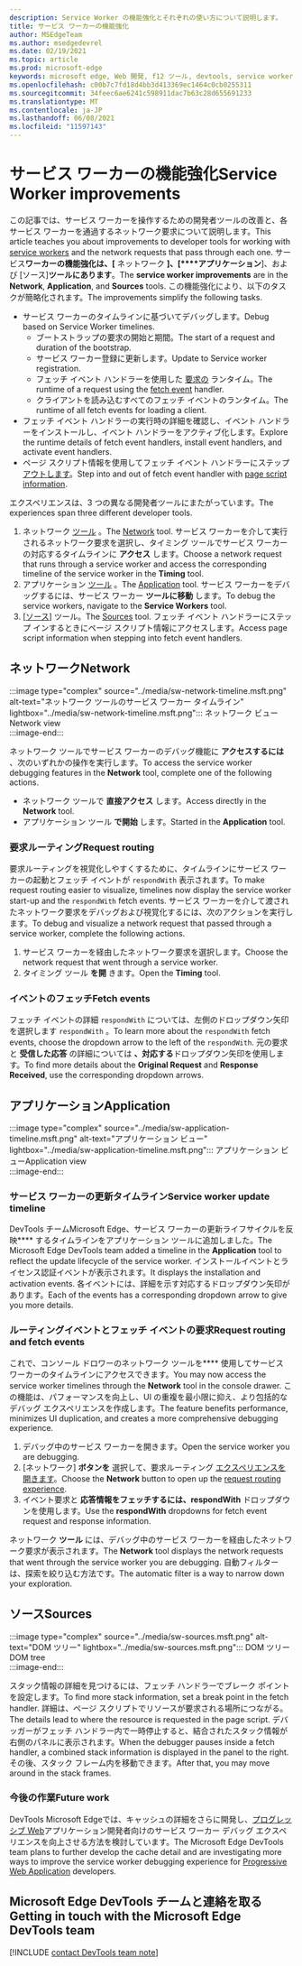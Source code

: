 ```yaml
---
description: Service Worker の機能強化とそれぞれの使い方について説明します。
title: サービス ワーカーの機能強化
author: MSEdgeTeam
ms.author: msedgedevrel
ms.date: 02/19/2021
ms.topic: article
ms.prod: microsoft-edge
keywords: microsoft edge, Web 開発, f12 ツール, devtools, service worker, PWA
ms.openlocfilehash: c00b7c7fd18d4bb3d413369ec1464c0cb0255311
ms.sourcegitcommit: 34feec6ae6241c598911dac7b63c28d655691233
ms.translationtype: MT
ms.contentlocale: ja-JP
ms.lasthandoff: 06/08/2021
ms.locfileid: "11597143"
---
```

# <a name="service-worker-improvements"></a><span data-ttu-id="bba21-104">サービス ワーカーの機能強化</span><span class="sxs-lookup"><span data-stu-id="bba21-104">Service Worker improvements</span></span>  

<span data-ttu-id="bba21-105">この記事では、サービス ワーカーを操作するための開発者ツールの改善[][MdnServiceWorkerApi]と、各サービス ワーカーを通過するネットワーク要求について説明します。</span><span class="sxs-lookup"><span data-stu-id="bba21-105">This article teaches you about improvements to developer tools for working with [service workers][MdnServiceWorkerApi] and the network requests that pass through each one.</span></span>  <span data-ttu-id="bba21-106">サービス**ワーカーの機能強化は、[** ネットワーク **]、[\*\*\*\*アプリケーション**]、および [ソース]**ツールにあります**。</span><span class="sxs-lookup"><span data-stu-id="bba21-106">The **service worker improvements** are in the **Network**, **Application**, and **Sources** tools.</span></span>  <span data-ttu-id="bba21-107">この機能強化により、以下のタスクが簡略化されます。</span><span class="sxs-lookup"><span data-stu-id="bba21-107">The improvements simplify the following tasks.</span></span>  

*   <span data-ttu-id="bba21-108">サービス ワーカーのタイムラインに基づいてデバッグします。</span><span class="sxs-lookup"><span data-stu-id="bba21-108">Debug based on Service Worker timelines.</span></span>  
    *   <span data-ttu-id="bba21-109">ブートストラップの要求の開始と期間。</span><span class="sxs-lookup"><span data-stu-id="bba21-109">The start of a request and duration of the bootstrap.</span></span>  
    *   <span data-ttu-id="bba21-110">サービス ワーカー登録に更新します。</span><span class="sxs-lookup"><span data-stu-id="bba21-110">Update to Service worker registration.</span></span>  
    *   <span data-ttu-id="bba21-111">フェッチ イベント ハンドラーを使用した [要求の][MdnFetchEvent] ランタイム。</span><span class="sxs-lookup"><span data-stu-id="bba21-111">The runtime of a request using the [fetch event][MdnFetchEvent] handler.</span></span>  
    *   <span data-ttu-id="bba21-112">クライアントを読み込むすべてのフェッチ イベントのランタイム。</span><span class="sxs-lookup"><span data-stu-id="bba21-112">The runtime of all fetch events for loading a client.</span></span>  
*   <span data-ttu-id="bba21-113">フェッチ イベント ハンドラーの実行時の詳細を確認し、イベント ハンドラーをインストールし、イベント ハンドラーをアクティブ化します。</span><span class="sxs-lookup"><span data-stu-id="bba21-113">Explore the runtime details of fetch event handlers, install event handlers, and activate event handlers.</span></span>  
*   <span data-ttu-id="bba21-114">ページ スクリプト情報を使用してフェッチ イベント ハンドラーにステップ [アウトします](#sources)。</span><span class="sxs-lookup"><span data-stu-id="bba21-114">Step into and out of fetch event handler with [page script information](#sources).</span></span>  
    
<span data-ttu-id="bba21-115">エクスペリエンスは、3 つの異なる開発者ツールにまたがっています。</span><span class="sxs-lookup"><span data-stu-id="bba21-115">The experiences span three different developer tools.</span></span>  

1.  <span data-ttu-id="bba21-116">ネットワーク [ツール](#network) 。</span><span class="sxs-lookup"><span data-stu-id="bba21-116">The [Network](#network) tool.</span></span>  <span data-ttu-id="bba21-117">サービス ワーカーを介して実行されるネットワーク要求を選択し、タイミング ツールでサービス ワーカーの対応するタイムラインに **アクセス** します。</span><span class="sxs-lookup"><span data-stu-id="bba21-117">Choose a network request that runs through a service worker and access the corresponding timeline of the service worker in the **Timing** tool.</span></span>  
1.  <span data-ttu-id="bba21-118">アプリケーション [ツール](#application) 。</span><span class="sxs-lookup"><span data-stu-id="bba21-118">The [Application](#application) tool.</span></span>  <span data-ttu-id="bba21-119">サービス ワーカーをデバッグするには、サービス ワーカー **ツールに移動** します。</span><span class="sxs-lookup"><span data-stu-id="bba21-119">To debug the service workers, navigate to the **Service Workers** tool.</span></span>  
1.  <span data-ttu-id="bba21-120">[ [ソース]](#sources) ツール。</span><span class="sxs-lookup"><span data-stu-id="bba21-120">The [Sources](#sources) tool.</span></span>  <span data-ttu-id="bba21-121">フェッチ イベント ハンドラーにステップ インするときにページ スクリプト情報にアクセスします。</span><span class="sxs-lookup"><span data-stu-id="bba21-121">Access page script information when stepping into fetch event handlers.</span></span>  
    
## <a name="network"></a><span data-ttu-id="bba21-122">ネットワーク</span><span class="sxs-lookup"><span data-stu-id="bba21-122">Network</span></span>  

:::image type="complex" source="../media/sw-network-timeline.msft.png" alt-text="ネットワーク ツールのサービス ワーカー タイムライン" lightbox="../media/sw-network-timeline.msft.png":::
   <span data-ttu-id="bba21-124">ネットワーク ビュー</span><span class="sxs-lookup"><span data-stu-id="bba21-124">Network view</span></span>  
:::image-end:::  

<span data-ttu-id="bba21-125">ネットワーク ツールでサービス ワーカーのデバッグ機能に **アクセスするには** 、次のいずれかの操作を実行します。</span><span class="sxs-lookup"><span data-stu-id="bba21-125">To access the service worker debugging features in the **Network** tool, complete one of the following actions.</span></span>  

*   <span data-ttu-id="bba21-126">ネットワーク ツールで **直接アクセス** します。</span><span class="sxs-lookup"><span data-stu-id="bba21-126">Access directly in the **Network** tool.</span></span>  
*   <span data-ttu-id="bba21-127">アプリケーション ツール **で開始** します。</span><span class="sxs-lookup"><span data-stu-id="bba21-127">Started in the **Application** tool.</span></span>  
    
### <a name="request-routing"></a><span data-ttu-id="bba21-128">要求ルーティング</span><span class="sxs-lookup"><span data-stu-id="bba21-128">Request routing</span></span>  

<span data-ttu-id="bba21-129">要求ルーティングを視覚化しやすくするために、タイムラインにサービス ワーカーの起動とフェッチ イベントが `respondWith` 表示されます。</span><span class="sxs-lookup"><span data-stu-id="bba21-129">To make request routing easier to visualize, timelines now display the service worker start-up and the `respondWith` fetch events.</span></span>  <span data-ttu-id="bba21-130">サービス ワーカーを介して渡されたネットワーク要求をデバッグおよび視覚化するには、次のアクションを実行します。</span><span class="sxs-lookup"><span data-stu-id="bba21-130">To debug and visualize a network request that passed through a service worker, complete the following actions.</span></span>  

1.  <span data-ttu-id="bba21-131">サービス ワーカーを経由したネットワーク要求を選択します。</span><span class="sxs-lookup"><span data-stu-id="bba21-131">Choose the network request that went through a service worker.</span></span>  
1.  <span data-ttu-id="bba21-132">タイミング ツール **を開** きます。</span><span class="sxs-lookup"><span data-stu-id="bba21-132">Open the **Timing** tool.</span></span>  
    
### <a name="fetch-events"></a><span data-ttu-id="bba21-133">イベントのフェッチ</span><span class="sxs-lookup"><span data-stu-id="bba21-133">Fetch events</span></span>  

<span data-ttu-id="bba21-134">フェッチ イベントの詳細 `respondWith` については、左側のドロップダウン矢印を選択します `respondWith` 。</span><span class="sxs-lookup"><span data-stu-id="bba21-134">To learn more about the `respondWith` fetch events, choose the dropdown arrow to the left of the `respondWith`.</span></span>  <span data-ttu-id="bba21-135">元の要求と **受信した応答** の詳細については **、対応する**ドロップダウン矢印を使用します。</span><span class="sxs-lookup"><span data-stu-id="bba21-135">To find more details about the **Original Request** and **Response Received**, use the corresponding dropdown arrows.</span></span>  

## <a name="application"></a><span data-ttu-id="bba21-136">アプリケーション</span><span class="sxs-lookup"><span data-stu-id="bba21-136">Application</span></span>  

:::image type="complex" source="../media/sw-application-timeline.msft.png" alt-text="アプリケーション ビュー" lightbox="../media/sw-application-timeline.msft.png":::
   <span data-ttu-id="bba21-138">アプリケーション ビュー</span><span class="sxs-lookup"><span data-stu-id="bba21-138">Application view</span></span>  
:::image-end:::  

### <a name="service-worker-update-timeline"></a><span data-ttu-id="bba21-139">サービス ワーカーの更新タイムライン</span><span class="sxs-lookup"><span data-stu-id="bba21-139">Service worker update timeline</span></span>  

<span data-ttu-id="bba21-140">DevTools チームMicrosoft Edge、サービス ワーカーの更新ライフサイクルを反映\*\*\*\* するタイムラインをアプリケーション ツールに追加しました。</span><span class="sxs-lookup"><span data-stu-id="bba21-140">The Microsoft Edge DevTools team added a timeline in the **Application** tool to reflect the update lifecycle of the service worker.</span></span>  <span data-ttu-id="bba21-141">インストールイベントとライセンス認証イベントが表示されます。</span><span class="sxs-lookup"><span data-stu-id="bba21-141">It displays the installation and activation events.</span></span>  <span data-ttu-id="bba21-142">各イベントには、詳細を示す対応するドロップダウン矢印があります。</span><span class="sxs-lookup"><span data-stu-id="bba21-142">Each of the events has a corresponding dropdown arrow to give you more details.</span></span>  

### <a name="request-routing-and-fetch-events"></a><span data-ttu-id="bba21-143">ルーティングイベントとフェッチ イベントの要求</span><span class="sxs-lookup"><span data-stu-id="bba21-143">Request routing and fetch events</span></span>  

<span data-ttu-id="bba21-144">これで、コンソール ドロワーのネットワーク ツールを\*\*\*\* 使用してサービス ワーカーのタイムラインにアクセスできます。</span><span class="sxs-lookup"><span data-stu-id="bba21-144">You may now access the service worker timelines through the **Network** tool in the console drawer.</span></span>  <span data-ttu-id="bba21-145">この機能は、パフォーマンスを向上し、UI の重複を最小限に抑え、より包括的なデバッグ エクスペリエンスを作成します。</span><span class="sxs-lookup"><span data-stu-id="bba21-145">The feature benefits performance, minimizes UI duplication, and creates a more comprehensive debugging experience.</span></span>  

1.  <span data-ttu-id="bba21-146">デバッグ中のサービス ワーカーを開きます。</span><span class="sxs-lookup"><span data-stu-id="bba21-146">Open the service worker you are debugging.</span></span>  
1.  <span data-ttu-id="bba21-147">[ネットワーク] **ボタンを** 選択して、要求ルーティング [エクスペリエンスを開きます](#network)。</span><span class="sxs-lookup"><span data-stu-id="bba21-147">Choose the **Network** button to open up the [request routing experience](#network).</span></span>  
1.  <span data-ttu-id="bba21-148">イベント要求と **応答情報をフェッチするには、respondWith** ドロップダウンを使用します。</span><span class="sxs-lookup"><span data-stu-id="bba21-148">Use the **respondWith** dropdowns for fetch event request and response information.</span></span>  

<span data-ttu-id="bba21-149">ネットワーク **ツール** には、デバッグ中のサービス ワーカーを経由したネットワーク要求が表示されます。</span><span class="sxs-lookup"><span data-stu-id="bba21-149">The **Network** tool displays the network requests that went through the service worker you are debugging.</span></span>  <span data-ttu-id="bba21-150">自動フィルターは、探索を絞り込む方法です。</span><span class="sxs-lookup"><span data-stu-id="bba21-150">The automatic filter is a way to narrow down your exploration.</span></span>

## <a name="sources"></a><span data-ttu-id="bba21-151">ソース</span><span class="sxs-lookup"><span data-stu-id="bba21-151">Sources</span></span>  

:::image type="complex" source="../media/sw-sources.msft.png" alt-text="DOM ツリー" lightbox="../media/sw-sources.msft.png":::
   <span data-ttu-id="bba21-153">DOM ツリー</span><span class="sxs-lookup"><span data-stu-id="bba21-153">DOM tree</span></span>  
:::image-end:::  

<span data-ttu-id="bba21-154">スタック情報の詳細を見つけるには、フェッチ ハンドラーでブレーク ポイントを設定します。</span><span class="sxs-lookup"><span data-stu-id="bba21-154">To find more stack information, set a break point in the fetch handler.</span></span>  <span data-ttu-id="bba21-155">詳細は、ページ スクリプトでリソースが要求される場所につながる。</span><span class="sxs-lookup"><span data-stu-id="bba21-155">The details lead to where the resource is requested in the page script.</span></span>  <span data-ttu-id="bba21-156">デバッガーがフェッチ ハンドラー内で一時停止すると、結合されたスタック情報が右側のパネルに表示されます。</span><span class="sxs-lookup"><span data-stu-id="bba21-156">When the debugger pauses inside a fetch handler, a combined stack information is displayed in the panel to the right.</span></span>  <span data-ttu-id="bba21-157">その後、スタック フレーム内を移動できます。</span><span class="sxs-lookup"><span data-stu-id="bba21-157">After that, you may move around in the stack frames.</span></span>  

### <a name="future-work"></a><span data-ttu-id="bba21-158">今後の作業</span><span class="sxs-lookup"><span data-stu-id="bba21-158">Future work</span></span>  

<span data-ttu-id="bba21-159">DevTools Microsoft Edgeでは、キャッシュの詳細をさらに開発し、[プログレッシブ Web][MdnProgressiveWebApps]アプリケーション開発者向けのサービス ワーカー デバッグ エクスペリエンスを向上させる方法を検討しています。</span><span class="sxs-lookup"><span data-stu-id="bba21-159">The Microsoft Edge DevTools team plans to further develop the cache detail and are investigating more ways to improve the service worker debugging experience for [Progressive Web Application][MdnProgressiveWebApps] developers.</span></span>  

## <a name="getting-in-touch-with-the-microsoft-edge-devtools-team"></a><span data-ttu-id="bba21-160">Microsoft Edge DevTools チームと連絡を取る</span><span class="sxs-lookup"><span data-stu-id="bba21-160">Getting in touch with the Microsoft Edge DevTools team</span></span>  

[!INCLUDE [contact DevTools team note](../includes/contact-devtools-team-note.md)]  

<!-- links -->  

[MdnFetchEvent]: https://developer.mozilla.org/docs/Web/API/FetchEvent "FetchEvent |MDN"  
[MdnProgressiveWebApps]: https://developer.mozilla.org/docs/Web/Progressive_web_apps "プログレッシブ Web アプリ (PWAs) |MDN"  
[MdnServiceWorkerApi]: https://developer.mozilla.org/docs/Web/API/Service_Worker_API "Service Worker API |MDN"  
